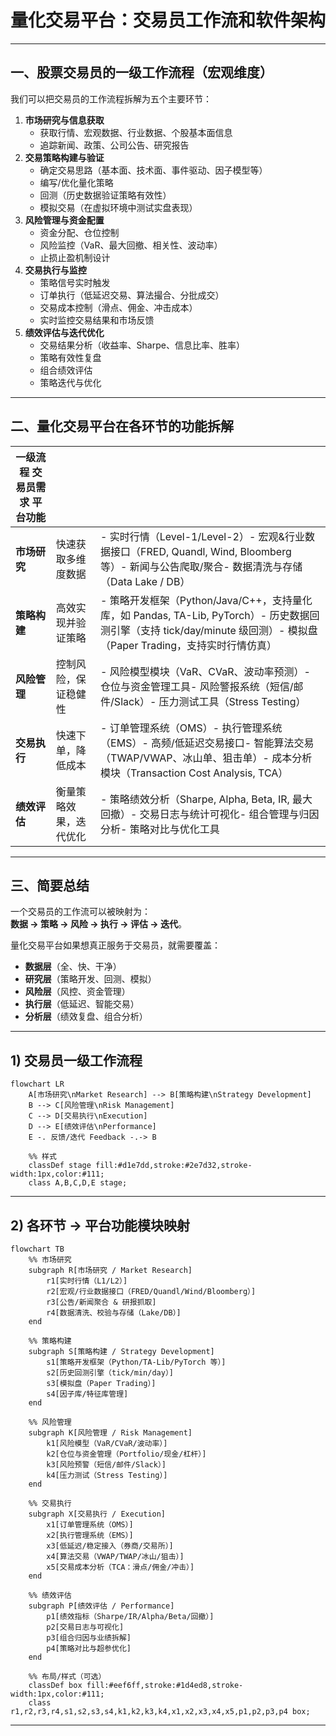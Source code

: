 # 量化交易平台：交易员工作流和软件架构

---

## 一、股票交易员的一级工作流程（宏观维度）

我们可以把交易员的工作流程拆解为五个主要环节：

1. **市场研究与信息获取**
   - 获取行情、宏观数据、行业数据、个股基本面信息
   - 追踪新闻、政策、公司公告、研究报告
2. **交易策略构建与验证**
   - 确定交易思路（基本面、技术面、事件驱动、因子模型等）
   - 编写/优化量化策略
   - 回测（历史数据验证策略有效性）
   - 模拟交易（在虚拟环境中测试实盘表现）
3. **风险管理与资金配置**
   - 资金分配、仓位控制
   - 风险监控（VaR、最大回撤、相关性、波动率）
   - 止损止盈机制设计
4. **交易执行与监控**
   - 策略信号实时触发
   - 订单执行（低延迟交易、算法撮合、分批成交）
   - 交易成本控制（滑点、佣金、冲击成本）
   - 实时监控交易结果和市场反馈
5. **绩效评估与迭代优化**
   - 交易结果分析（收益率、Sharpe、信息比率、胜率）
   - 策略有效性复盘
   - 组合绩效评估
   - 策略迭代与优化

---

## 二、量化交易平台在各环节的功能拆解

| 一级流程 交易员需求 平台功能 |             |                                                                                                                          |
| --------------- | ----------- | ------------------------------------------------------------------------------------------------------------------------ |
| **市场研究**        | 快速获取多维度数据   | - 实时行情（Level-1/Level-2）- 宏观&行业数据接口（FRED, Quandl, Wind, Bloomberg 等）- 新闻与公告爬取/聚合- 数据清洗与存储（Data Lake / DB）                 |
| **策略构建**        | 高效实现并验证策略   | - 策略开发框架（Python/Java/C++，支持量化库，如 Pandas, TA-Lib, PyTorch）- 历史数据回测引擎（支持 tick/day/minute 级回测）- 模拟盘（Paper Trading，支持实时行情仿真） |
| **风险管理**        | 控制风险，保证稳健性  | - 风险模型模块（VaR、CVaR、波动率预测）- 仓位与资金管理工具- 风险警报系统（短信/邮件/Slack）- 压力测试工具（Stress Testing）                                         |
| **交易执行**        | 快速下单，降低成本   | - 订单管理系统（OMS）- 执行管理系统（EMS）- 高频/低延迟交易接口- 智能算法交易（TWAP/VWAP、冰山单、狙击单）- 成本分析模块（Transaction Cost Analysis, TCA）                |
| **绩效评估**        | 衡量策略效果，迭代优化 | - 策略绩效分析（Sharpe, Alpha, Beta, IR, 最大回撤）- 交易日志与统计可视化- 组合管理与归因分析- 策略对比与优化工具                                                |

---

## 三、简要总结

一个交易员的工作流可以被映射为：\
**数据 → 策略 → 风险 → 执行 → 评估 → 迭代**。

量化交易平台如果想真正服务于交易员，就需要覆盖：

- **数据层**（全、快、干净）
- **研究层**（策略开发、回测、模拟）
- **风险层**（风控、资金管理）
- **执行层**（低延迟、智能交易）
- **分析层**（绩效复盘、组合分析）

---

## 1) 交易员一级工作流程

```mermaid
flowchart LR
    A[市场研究\nMarket Research] --> B[策略构建\nStrategy Development]
    B --> C[风险管理\nRisk Management]
    C --> D[交易执行\nExecution]
    D --> E[绩效评估\nPerformance]
    E -. 反馈/迭代 Feedback -.-> B

    %% 样式
    classDef stage fill:#d1e7dd,stroke:#2e7d32,stroke-width:1px,color:#111;
    class A,B,C,D,E stage;
```

---

## 2) 各环节 → 平台功能模块映射

```mermaid
flowchart TB
    %% 市场研究
    subgraph R[市场研究 / Market Research]
        r1[实时行情（L1/L2）]
        r2[宏观/行业数据接口（FRED/Quandl/Wind/Bloomberg）]
        r3[公告/新闻聚合 & 研报抓取]
        r4[数据清洗、校验与存储（Lake/DB）]
    end

    %% 策略构建
    subgraph S[策略构建 / Strategy Development]
        s1[策略开发框架（Python/TA-Lib/PyTorch 等）]
        s2[历史回测引擎（tick/min/day）]
        s3[模拟盘（Paper Trading）]
        s4[因子库/特征库管理]
    end

    %% 风险管理
    subgraph K[风险管理 / Risk Management]
        k1[风险模型（VaR/CVaR/波动率）]
        k2[仓位与资金管理（Portfolio/现金/杠杆）]
        k3[风险预警（短信/邮件/Slack）]
        k4[压力测试（Stress Testing）]
    end

    %% 交易执行
    subgraph X[交易执行 / Execution]
        x1[订单管理系统（OMS）]
        x2[执行管理系统（EMS）]
        x3[低延迟/稳定接入（券商/交易所）]
        x4[算法交易（VWAP/TWAP/冰山/狙击）]
        x5[交易成本分析（TCA：滑点/佣金/冲击）]
    end

    %% 绩效评估
    subgraph P[绩效评估 / Performance]
        p1[绩效指标（Sharpe/IR/Alpha/Beta/回撤）]
        p2[交易日志与可视化]
        p3[组合归因与业绩拆解]
        p4[策略对比与超参优化]
    end

    %% 布局/样式（可选）
    classDef box fill:#eef6ff,stroke:#1d4ed8,stroke-width:1px,color:#111;
    class r1,r2,r3,r4,s1,s2,s3,s4,k1,k2,k3,k4,x1,x2,x3,x4,x5,p1,p2,p3,p4 box;
```

---

